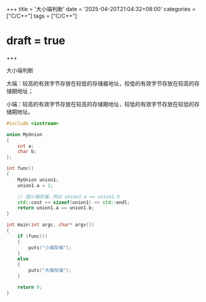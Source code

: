 +++
title = '大小端判断'
date = '2025-04-20T21:04:32+08:00'
categories = ["C/C++"]
tags = ["C/C++"]
# draft = true
+++

大小端判断

大端：较高的有效字节存放在较低的存储器地址，较低的有效字节存放在较高的存储期地址；

小端：较高的有效字节存放在较高的存储期地址，较低的有效字节存放在较低的存储期地址。

```C++
#include <iostream>

union MyUnion
{
	int a;
	char b;
};

int func()
{
	MyUnion union1;
	union1.a = 1;

	// 因小端存储，所以 union1.a == union1.b
	std::cout << sizeof(union1) << std::endl;
	return union1.a == union1.b;
}

int main(int argc, char* argv[])
{
	if (func())
	{
		puts("小端存储");
	}
	else
	{
		puts("大端存储");
	}

	return 0;
}
```